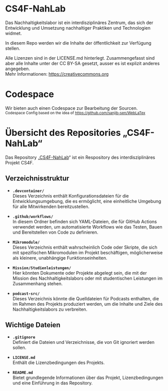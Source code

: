 # CS4F-NahLab

Das Nachhaltigkeitslabor ist ein interdisziplinäres Zentrum, das sich der Entwicklung und Umsetzung
nachhaltiger Praktiken und Technologien widmet.    

In diesem Repo werden wir die Inhalte der öffentlichkeit zur Verfügung stellen. 

Alle Lizenzen sind in der LICENSE.md hinterlegt. 
Zusammengefasst sind aber alle Inhalte unter der CC BY-SA gesetzt, ausser es ist explizit anderes angegeben.      
Mehr Informationen: https://creativecommons.org      

# Codespace 
Wir bieten auch einen Codespace zur Bearbeitung der Sourcen.    
<small>Codespace Config based on the idea of https://github.com/sanjib-sen/WebLaTex</small>

# Übersicht des Repositories „CS4F-NahLab“

Das Repository „[CS4F-NahLab](https://github.com/Transport-Protocol/CS4F-NahLab)“ ist ein Respository des interdisziplinäres Projekt CS4F.

## Verzeichnisstruktur

- **`.devcontainer/`**  
  Dieses Verzeichnis enthält Konfigurationsdateien für die Entwicklungsumgebung, die es ermöglicht, eine einheitliche Umgebung für alle Mitwirkenden bereitzustellen.

- **`.github/workflows/`**  
  In diesem Ordner befinden sich YAML-Dateien, die für GitHub Actions verwendet werden, um automatisierte Workflows wie das Testen, Bauen und Bereitstellen von Code zu definieren.

- **`Mikromodule/`**  
  Dieses Verzeichnis enthält wahrscheinlich Code oder Skripte, die sich mit spezifischen Mikromodulen im Projekt beschäftigen, möglicherweise als kleinere, unabhängige Funktionseinheiten.

- **`Mission/Studienleistungen/`**  
  Hier könnten Dokumente oder Projekte abgelegt sein, die mit der Mission des Nachhaltigkeitslabors oder mit studentischen Leistungen im Zusammenhang stehen.

- **`podcast-src/`**  
  Dieses Verzeichnis könnte die Quelldateien für Podcasts enthalten, die im Rahmen des Projekts produziert werden, um die Inhalte und Ziele des Nachhaltigkeitslabors zu verbreiten.

## Wichtige Dateien

- **`.gitignore`**  
  Definiert die Dateien und Verzeichnisse, die von Git ignoriert werden sollen.

- **`LICENSE.md`**  
  Enthält die Lizenzbedingungen des Projekts.

- **`README.md`**  
  Bietet grundlegende Informationen über das Projekt, Lizenzbedingungen und eine Einführung in das Repository.

